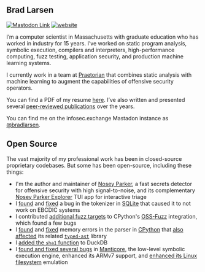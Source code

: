 ## Brad Larsen

[![Mastodon Link](https://img.shields.io/mastodon/follow/109522097799876582?domain=https%3A%2F%2Finfosec.exchange)](https://infosec.exchange/@bradlarsen)
[![website](https://img.shields.io/badge/website-bradfordlarsen.com-lightgray)](https://www.bradfordlarsen.com)

I’m a computer scientist in Massachusetts with graduate education who has worked in industry for 15 years. I’ve worked on static program analysis, symbolic execution, compilers and interpreters, high-performance computing, fuzz testing, application security, and production machine learning systems.

I currently work in a team at [Praetorian](https://praetorian.com) that combines static analysis with machine learning to augment the capabilities of offensive security operators.

You can find a PDF of my resume [here](https://bradfordlarsen.com/files/bradford-larsen-computer-scientist.pdf). I’ve also written and presented several [peer-reviewed publications](https://bradfordlarsen.com/publications/) over the years.

You can find me on the infosec.exchange Mastadon instance as <a rel="me" href="https://infosec.exchange/@bradlarsen">@bradlarsen</a>.

## Open Source

The vast majority of my professional work has been in closed-source proprietary codebases. But some has been open-source, including these things:

- I'm the author and maintainer of [Nosey Parker](https://github.com/praetorian-inc/noseyparker), a fast secrets detector for offensive security with high signal-to-noise, and its complementary [Nosey Parker Explorer](https://github.com/praetorian-inc/noseyparkerexplorer) TUI app for interactive triage
- I [found](https://www.mail-archive.com/sqlite-users@mailinglists.sqlite.org/msg100687.html) and [fixed](https://www.sqlite.org/src/info/4fc6580ffa7232aa) a bug in the tokenizer in [SQLite](https://sqlite.org) that caused it to not work on EBCDIC systems
- I contributed [additional fuzz targets](https://discuss.python.org/t/contributing-fuzzing-targets-to-cpython/36833) to CPython's [OSS-Fuzz](https://github.com/google/oss-fuzz) integration, which found a few bugs
- I [found](https://bugs.python.org/issue36495) and [fixed](https://github.com/python/cpython/pull/12641) memory errors in the parser in [CPython](https://github.com/python/cpython) that [also affected](https://github.com/python/typed_ast/pull/99) its related [`typed-ast`](https://github.com/python/typed_ast) library
- I [added the `sha1` function](https://github.com/duckdb/duckdb/pull/13020) to DuckDB
- I [found and fixed several bugs](https://github.com/trailofbits/manticore/pulls?q=is%3Apr+author%3Abradlarsen) in [Manticore](https://github.com/trailofbits/manticore), the low-level symbolic execution engine, enhanced its ARMv7 support, and [enhanced its Linux filesystem](https://github.com/trailofbits/manticore/pull/1673) emulation
